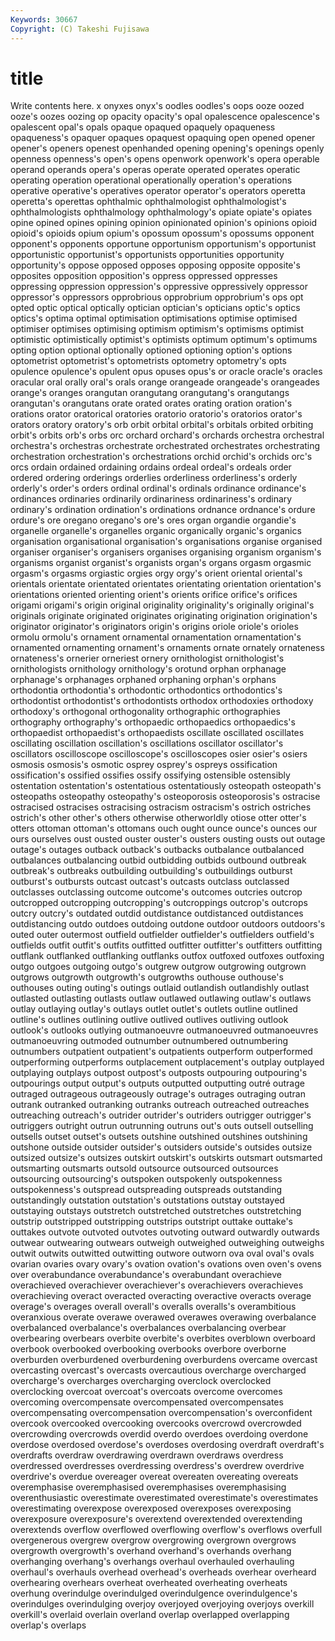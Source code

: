 ```yaml
---
Keywords: 30667 
Copyright: (C) Takeshi Fujisawa
---
```


# title

Write contents here.
x onyxes onyx's
oodles oodles's oops ooze oozed ooze's oozes oozing op opacity
opacity's opal opalescence opalescence's opalescent opal's opals opaque opaqued opaquely
opaqueness opaqueness's opaquer opaques opaquest opaquing open opened opener opener's
openers openest openhanded opening opening's openings openly openness openness's open's
opens openwork openwork's opera operable operand operands opera's operas operate
operated operates operatic operating operation operational operationally operation's operations operative
operative's operatives operator operator's operators operetta operetta's operettas ophthalmic ophthalmologist
ophthalmologist's ophthalmologists ophthalmology ophthalmology's opiate opiate's opiates opine opined opines
opining opinion opinionated opinion's opinions opioid opioid's opioids opium opium's
opossum opossum's opossums opponent opponent's opponents opportune opportunism opportunism's opportunist
opportunistic opportunist's opportunists opportunities opportunity opportunity's oppose opposed opposes opposing
opposite opposite's opposites opposition opposition's oppress oppressed oppresses oppressing oppression
oppression's oppressive oppressively oppressor oppressor's oppressors opprobrious opprobrium opprobrium's ops
opt opted optic optical optically optician optician's opticians optic's optics
optics's optima optimal optimisation optimisations optimise optimised optimiser optimises optimising
optimism optimism's optimisms optimist optimistic optimistically optimist's optimists optimum optimum's
optimums opting option optional optionally optioned optioning option's options optometrist
optometrist's optometrists optometry optometry's opts opulence opulence's opulent opus opuses
opus's or oracle oracle's oracles oracular oral orally oral's orals
orange orangeade orangeade's orangeades orange's oranges orangutan orangutang orangutang's orangutangs
orangutan's orangutans orate orated orates orating oration oration's orations orator
oratorical oratories oratorio oratorio's oratorios orator's orators oratory oratory's orb
orbit orbital orbital's orbitals orbited orbiting orbit's orbits orb's orbs
orc orchard orchard's orchards orchestra orchestral orchestra's orchestras orchestrate orchestrated
orchestrates orchestrating orchestration orchestration's orchestrations orchid orchid's orchids orc's orcs
ordain ordained ordaining ordains ordeal ordeal's ordeals order ordered ordering
orderings orderlies orderliness orderliness's orderly orderly's order's orders ordinal ordinal's
ordinals ordinance ordinance's ordinances ordinaries ordinarily ordinariness ordinariness's ordinary ordinary's
ordination ordination's ordinations ordnance ordnance's ordure ordure's ore oregano oregano's
ore's ores organ organdie organdie's organelle organelle's organelles organic organically
organic's organics organisation organisational organisation's organisations organise organised organiser organiser's
organisers organises organising organism organism's organisms organist organist's organists organ's
organs orgasm orgasmic orgasm's orgasms orgiastic orgies orgy orgy's orient
oriental oriental's orientals orientate orientated orientates orientating orientation orientation's orientations
oriented orienting orient's orients orifice orifice's orifices origami origami's origin
original originality originality's originally original's originals originate originated originates originating
origination origination's originator originator's originators origin's origins oriole oriole's orioles
ormolu ormolu's ornament ornamental ornamentation ornamentation's ornamented ornamenting ornament's ornaments
ornate ornately ornateness ornateness's ornerier orneriest ornery ornithologist ornithologist's ornithologists
ornithology ornithology's orotund orphan orphanage orphanage's orphanages orphaned orphaning orphan's
orphans orthodontia orthodontia's orthodontic orthodontics orthodontics's orthodontist orthodontist's orthodontists orthodox
orthodoxies orthodoxy orthodoxy's orthogonal orthogonality orthographic orthographies orthography orthography's orthopaedic
orthopaedics orthopaedics's orthopaedist orthopaedist's orthopaedists oscillate oscillated oscillates oscillating oscillation
oscillation's oscillations oscillator oscillator's oscillators oscilloscope oscilloscope's oscilloscopes osier osier's
osiers osmosis osmosis's osmotic osprey osprey's ospreys ossification ossification's ossified
ossifies ossify ossifying ostensible ostensibly ostentation ostentation's ostentatious ostentatiously osteopath
osteopath's osteopaths osteopathy osteopathy's osteoporosis osteoporosis's ostracise ostracised ostracises ostracising
ostracism ostracism's ostrich ostriches ostrich's other other's others otherwise otherworldly
otiose otter otter's otters ottoman ottoman's ottomans ouch ought ounce
ounce's ounces our ours ourselves oust ousted ouster ouster's ousters
ousting ousts out outage outage's outages outback outback's outbacks outbalance
outbalanced outbalances outbalancing outbid outbidding outbids outbound outbreak outbreak's outbreaks
outbuilding outbuilding's outbuildings outburst outburst's outbursts outcast outcast's outcasts outclass
outclassed outclasses outclassing outcome outcome's outcomes outcries outcrop outcropped outcropping
outcropping's outcroppings outcrop's outcrops outcry outcry's outdated outdid outdistance outdistanced
outdistances outdistancing outdo outdoes outdoing outdone outdoor outdoors outdoors's outed
outer outermost outfield outfielder outfielder's outfielders outfield's outfields outfit outfit's
outfits outfitted outfitter outfitter's outfitters outfitting outflank outflanked outflanking outflanks
outfox outfoxed outfoxes outfoxing outgo outgoes outgoing outgo's outgrew outgrow
outgrowing outgrown outgrows outgrowth outgrowth's outgrowths outhouse outhouse's outhouses outing
outing's outings outlaid outlandish outlandishly outlast outlasted outlasting outlasts outlaw
outlawed outlawing outlaw's outlaws outlay outlaying outlay's outlays outlet outlet's
outlets outline outlined outline's outlines outlining outlive outlived outlives outliving
outlook outlook's outlooks outlying outmanoeuvre outmanoeuvred outmanoeuvres outmanoeuvring outmoded outnumber
outnumbered outnumbering outnumbers outpatient outpatient's outpatients outperform outperformed outperforming outperforms
outplacement outplacement's outplay outplayed outplaying outplays outpost outpost's outposts outpouring
outpouring's outpourings output output's outputs outputted outputting outré outrage outraged
outrageous outrageously outrage's outrages outraging outran outrank outranked outranking outranks
outreach outreached outreaches outreaching outreach's outrider outrider's outriders outrigger outrigger's
outriggers outright outrun outrunning outruns out's outs outsell outselling outsells
outset outset's outsets outshine outshined outshines outshining outshone outside outsider
outsider's outsiders outside's outsides outsize outsized outsize's outsizes outskirt outskirt's
outskirts outsmart outsmarted outsmarting outsmarts outsold outsource outsourced outsources outsourcing
outsourcing's outspoken outspokenly outspokenness outspokenness's outspread outspreading outspreads outstanding outstandingly
outstation outstation's outstations outstay outstayed outstaying outstays outstretch outstretched outstretches
outstretching outstrip outstripped outstripping outstrips outstript outtake outtake's outtakes outvote
outvoted outvotes outvoting outward outwardly outwards outwear outwearing outwears outweigh
outweighed outweighing outweighs outwit outwits outwitted outwitting outwore outworn ova
oval oval's ovals ovarian ovaries ovary ovary's ovation ovation's ovations
oven oven's ovens over overabundance overabundance's overabundant overachieve overachieved overachiever
overachiever's overachievers overachieves overachieving overact overacted overacting overactive overacts overage
overage's overages overall overall's overalls overalls's overambitious overanxious overate overawe
overawed overawes overawing overbalance overbalanced overbalance's overbalances overbalancing overbear overbearing
overbears overbite overbite's overbites overblown overboard overbook overbooked overbooking overbooks
overbore overborne overburden overburdened overburdening overburdens overcame overcast overcasting overcast's
overcasts overcautious overcharge overcharged overcharge's overcharges overcharging overclock overclocked overclocking
overcoat overcoat's overcoats overcome overcomes overcoming overcompensate overcompensated overcompensates overcompensating
overcompensation overcompensation's overconfident overcook overcooked overcooking overcooks overcrowd overcrowded overcrowding
overcrowds overdid overdo overdoes overdoing overdone overdose overdosed overdose's overdoses
overdosing overdraft overdraft's overdrafts overdraw overdrawing overdrawn overdraws overdress overdressed
overdresses overdressing overdress's overdrew overdrive overdrive's overdue overeager overeat overeaten
overeating overeats overemphasise overemphasised overemphasises overemphasising overenthusiastic overestimate overestimated overestimate's
overestimates overestimating overexpose overexposed overexposes overexposing overexposure overexposure's overextend overextended
overextending overextends overflow overflowed overflowing overflow's overflows overfull overgenerous overgrew
overgrow overgrowing overgrown overgrows overgrowth overgrowth's overhand overhand's overhands overhang
overhanging overhang's overhangs overhaul overhauled overhauling overhaul's overhauls overhead overhead's
overheads overhear overheard overhearing overhears overheat overheated overheating overheats overhung
overindulge overindulged overindulgence overindulgence's overindulges overindulging overjoy overjoyed overjoying overjoys
overkill overkill's overlaid overlain overland overlap overlapped overlapping overlap's overlaps
